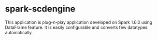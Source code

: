 # spark-scdengine

This application is plug-n-play application developed on Spark 1.6.0 using DataFrame feature.
It is easily configurable and converts few datatypes automatically.

